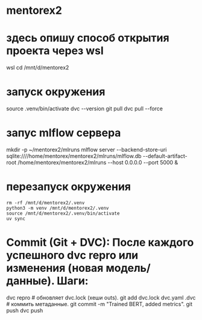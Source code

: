 ﻿# mentorex2
# здесь опишу способ открытия проекта через wsl 
wsl 
cd /mnt/d/mentorex2

# запуск окружения 
source .venv/bin/activate
dvc --version
git pull 
dvc pull --force

# запус mlflow сервера
mkdir -p ~/mentorex2/mlruns
mlflow server --backend-store-uri sqlite:////home/mentorex/mentorex2/mlruns/mlflow.db --default-artifact-root /home/mentorex/mentorex2/mlruns --host 0.0.0.0 --port 5000 &

# перезапуск окружения
    rm -rf /mnt/d/mentorex2/.venv
    python3 -m venv /mnt/d/mentorex2/.venv
    source /mnt/d/mentorex2/.venv/bin/activate
    uv sync
    
# Commit (Git + DVC): После каждого успешного dvc repro или изменения (новая модель/данные). Шаги:

dvc repro # обновляет dvc.lock (хеши outs).
git add dvc.lock dvc.yaml .dvc # коммить метаданные.
git commit -m "Trained BERT, added metrics".
git push
dvc push




